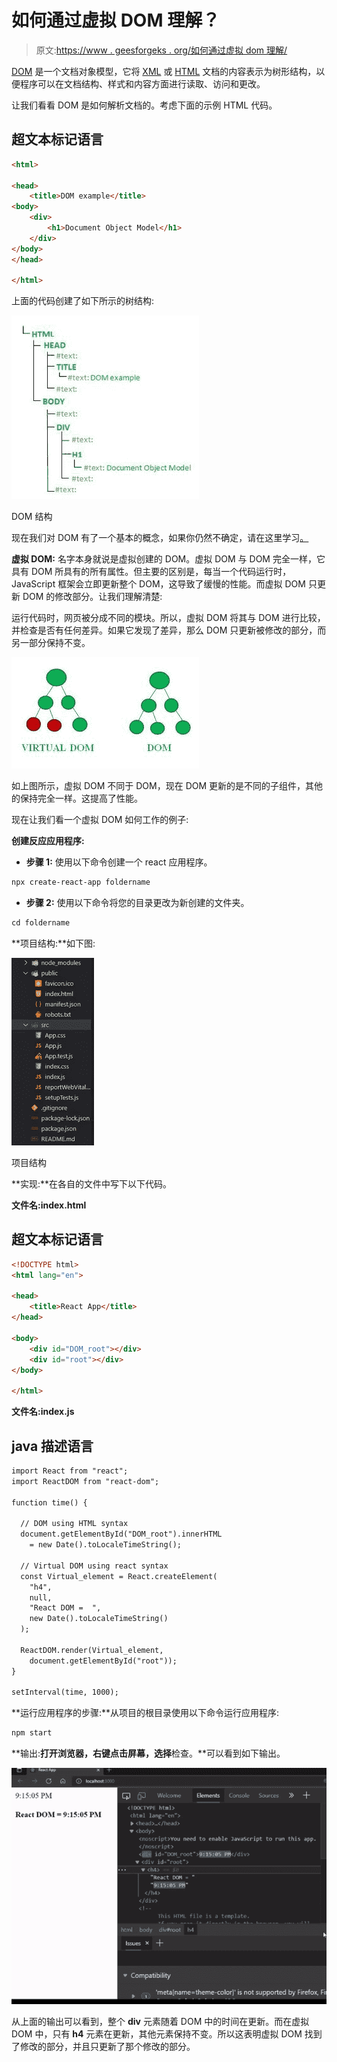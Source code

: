 # 如何通过虚拟 DOM 理解？

> 原文:[https://www . geesforgeks . org/如何通过虚拟 dom 理解/](https://www.geeksforgeeks.org/how-to-understand-by-virtual-dom/)

[DOM](https://www.geeksforgeeks.org/dom-document-object-model/) 是一个文档对象模型，它将 [XML](https://www.geeksforgeeks.org/xml-basics/) 或 [HTML](https://www.geeksforgeeks.org/html-tutorials/) 文档的内容表示为树形结构，以便程序可以在文档结构、样式和内容方面进行读取、访问和更改。

让我们看看 DOM 是如何解析文档的。考虑下面的示例 HTML 代码。

## 超文本标记语言

```html
<html>

<head>
    <title>DOM example</title>
<body>
    <div>
        <h1>Document Object Model</h1>
    </div>
</body>
</head>

</html>
```

上面的代码创建了如下所示的树结构:

![](img/0cfd88208be96440ae2a196410165869.png)

DOM 结构

现在我们对 DOM 有了一个基本的概念，如果你仍然不确定，请在这里学习[。](https://www.geeksforgeeks.org/dom-document-object-model/)

**虚拟 DOM:** 名字本身就说是虚拟创建的 DOM。虚拟 DOM 与 DOM 完全一样，它具有 DOM 所具有的所有属性。但主要的区别是，每当一个代码运行时，JavaScript 框架会立即更新整个 DOM，这导致了缓慢的性能。而虚拟 DOM 只更新 DOM 的修改部分。让我们理解清楚:

运行代码时，网页被分成不同的模块。所以，虚拟 DOM 将其与 DOM 进行比较，并检查是否有任何差异。如果它发现了差异，那么 DOM 只更新被修改的部分，而另一部分保持不变。

![](img/b58fdea35241362f260115a3e2dcaf2e.png)

如上图所示，虚拟 DOM 不同于 DOM，现在 DOM 更新的是不同的子组件，其他的保持完全一样。这提高了性能。

现在让我们看一个虚拟 DOM 如何工作的例子:

**创建反应应用程序:**

*   **步骤 1:** 使用以下命令创建一个 react 应用程序。

```html
npx create-react-app foldername
```

*   **步骤 2:** 使用以下命令将您的目录更改为新创建的文件夹。

```html
cd foldername
```

**项目结构:**如下图:

![](img/20d2a40a99aa8a257101cbcffb16cca1.png)

项目结构

**实现:**在各自的文件中写下以下代码。

**文件名:index.html**

## 超文本标记语言

```html
<!DOCTYPE html>
<html lang="en">

<head>
    <title>React App</title>
</head>

<body>
    <div id="DOM_root"></div>
    <div id="root"></div>
</body>

</html>
```

**文件名:index.js**

## java 描述语言

```html
import React from "react";
import ReactDOM from "react-dom";

function time() {

  // DOM using HTML syntax
  document.getElementById("DOM_root").innerHTML
    = new Date().toLocaleTimeString();

  // Virtual DOM using react syntax
  const Virtual_element = React.createElement(
    "h4",
    null,
    "React DOM =  ",
    new Date().toLocaleTimeString()
  );

  ReactDOM.render(Virtual_element, 
    document.getElementById("root"));
}

setInterval(time, 1000);
```

**运行应用程序的步骤:**从项目的根目录使用以下命令运行应用程序:

```html
npm start
```

**输出:**打开浏览器，右键点击屏幕，选择**检查。**可以看到如下输出。

![](img/61d9c27ef6ea8cbb1985af64138cb643.png)

从上面的输出可以看到，整个 **div** 元素随着 DOM 中的时间在更新。而在虚拟 DOM 中，只有 **h4** 元素在更新，其他元素保持不变。所以这表明虚拟 DOM 找到了修改的部分，并且只更新了那个修改的部分。